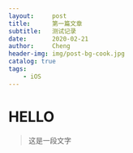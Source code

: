 ```yaml
---
layout:     post
title:      第一篇文章
subtitle:   测试记录
date:       2020-02-21
author:     Cheng
header-img: img/post-bg-cook.jpg
catalog: true
tags:
    - iOS
---
```


# HELLO
> 这是一段文字
